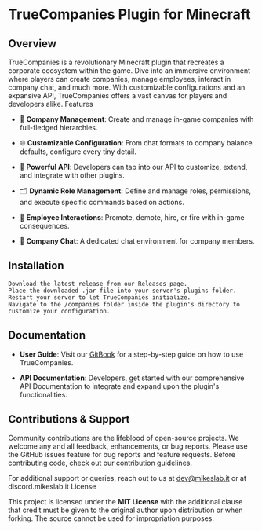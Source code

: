 # TrueCompanies Plugin for Minecraft
## Overview

TrueCompanies is a revolutionary Minecraft plugin that recreates a corporate ecosystem within the game. Dive into an immersive environment where players can create companies, manage employees, interact in company chat, and much more. With customizable configurations and an expansive API, TrueCompanies offers a vast canvas for players and developers alike.
Features

  -  🏢 **Company Management**: Create and manage in-game companies with full-fledged hierarchies.

  -  🌐 **Customizable Configuration**: From chat formats to company balance defaults, configure every tiny detail.

  - 🔧 **Powerful API**: Developers can tap into our API to customize, extend, and integrate with other plugins.

  - 🗂 **Dynamic Role Management**: Define and manage roles, permissions, and execute specific commands based on actions.

  - 💼 **Employee Interactions**: Promote, demote, hire, or fire with in-game consequences.

  - 📢 **Company Chat**: A dedicated chat environment for company members.

## Installation

    Download the latest release from our Releases page.
    Place the downloaded .jar file into your server's plugins folder.
    Restart your server to let TrueCompanies initialize.
    Navigate to the /companies folder inside the plugin's directory to customize your configuration.

## Documentation

- **User Guide**: Visit our [GitBook](https://truecompanies.mikeslab.it) for a step-by-step guide on how to use TrueCompanies.

- **API Documentation**: Developers, get started with our comprehensive API Documentation to integrate and expand upon the plugin's functionalities.

## Contributions & Support

Community contributions are the lifeblood of open-source projects. We welcome any and all feedback, enhancements, or bug reports. Please use the GitHub issues feature for bug reports and feature requests. Before contributing code, check out our contribution guidelines.

For additional support or queries, reach out to us at dev@mikeslab.it or at discord.mikeslab.it
License

This project is licensed under the **MIT License** with the additional clause that credit must be given to the original author upon distribution or when forking. The source cannot be used for impropriation purposes.
